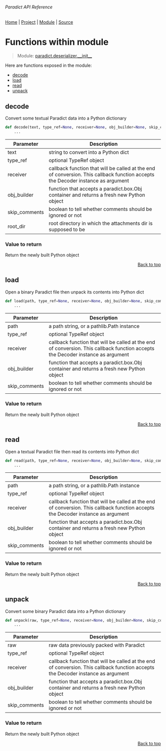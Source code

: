 ###### Paradict API Reference
[Home](/docs/api/README.md) | [Project](/README.md) | [Module](/docs/api/modules/paradict/deserializer/__init__/README.md) | [Source](/paradict/deserializer/__init__.py)

# Functions within module
> Module: [paradict.deserializer.\_\_init\_\_](/docs/api/modules/paradict/deserializer/__init__/README.md)

Here are functions exposed in the module:
- [decode](#decode)
- [load](#load)
- [read](#read)
- [unpack](#unpack)

## decode
Convert some textual Paradict data into a Python dictionary

```python
def decode(text, type_ref=None, receiver=None, obj_builder=None, skip_comments=False, root_dir=None):
    ...
```

| Parameter | Description |
| --- | --- |
| text | string to convert into a Python dict |
| type\_ref | optional TypeRef object |
| receiver | callback function that will be called at the end of conversion. This callback function accepts the Decoder instance as argument |
| obj\_builder | function that accepts a paradict.box.Obj container and returns a fresh new Python object |
| skip\_comments | boolean to tell whether comments should be ignored or not |
| root\_dir | root directory in which the attachments dir is supposed to be |

### Value to return
Return the newly built Python object

<p align="right"><a href="#paradict-api-reference">Back to top</a></p>

## load
Open a binary Paradict file then unpack its contents into Python dict

```python
def load(path, type_ref=None, receiver=None, obj_builder=None, skip_comments=False):
    ...
```

| Parameter | Description |
| --- | --- |
| path | a path string, or a pathlib.Path instance |
| type\_ref | optional TypeRef object |
| receiver | callback function that will be called at the end of conversion. This callback function accepts the Decoder instance as argument |
| obj\_builder | function that accepts a paradict.box.Obj container and returns a fresh new Python object |
| skip\_comments | boolean to tell whether comments should be ignored or not |

### Value to return
Return the newly built Python object

<p align="right"><a href="#paradict-api-reference">Back to top</a></p>

## read
Open a textual Paradict file then read its contents into Python dict

```python
def read(path, type_ref=None, receiver=None, obj_builder=None, skip_comments=False):
    ...
```

| Parameter | Description |
| --- | --- |
| path | a path string, or a pathlib.Path instance |
| type\_ref | optional TypeRef object |
| receiver | callback function that will be called at the end of conversion. This callback function accepts the Decoder instance as argument |
| obj\_builder | function that accepts a paradict.box.Obj container and returns a fresh new Python object |
| skip\_comments | boolean to tell whether comments should be ignored or not |

### Value to return
Return the newly built Python object

<p align="right"><a href="#paradict-api-reference">Back to top</a></p>

## unpack
Convert some binary Paradict data into a Python dictionary

```python
def unpack(raw, type_ref=None, receiver=None, obj_builder=None, skip_comments=False):
    ...
```

| Parameter | Description |
| --- | --- |
| raw | raw data previously packed with Paradict |
| type\_ref | optional TypeRef object |
| receiver | callback function that will be called at the end of conversion. This callback function accepts the Decoder instance as argument |
| obj\_builder | function that accepts a paradict.box.Obj container and returns a fresh new Python object |
| skip\_comments | boolean to tell whether comments should be ignored or not |

### Value to return
Return the newly built Python object

<p align="right"><a href="#paradict-api-reference">Back to top</a></p>
